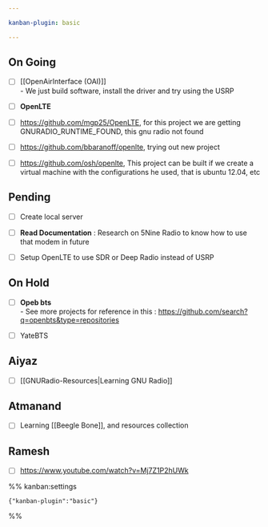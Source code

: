 ```yaml
---

kanban-plugin: basic

---
```


## On Going

- [ ] [[OpenAirInterface (OAI)]]<br>- We just build software, install the driver and try using the USRP
- [ ] **OpenLTE**
- [ ] https://github.com/mgp25/OpenLTE, for this project we are getting GNURADIO_RUNTIME_FOUND, this gnu radio not found
- [ ] https://github.com/bbaranoff/openlte, trying out new project
- [ ] https://github.com/osh/openlte, This project can be built if we create a virtual machine with the configurations he used, that is ubuntu 12.04, etc


## Pending

- [ ] Create local server
- [ ] **Read Documentation** : Research on 5Nine Radio to know how to use that modem in future
- [ ] Setup OpenLTE to use SDR or Deep Radio instead of USRP


## On Hold

- [ ] **Opeb bts**<br>- See more projects for reference in this : https://github.com/search?q=openbts&type=repositories
- [ ] YateBTS


## Aiyaz

- [ ] [[GNURadio-Resources|Learning GNU Radio]]


## Atmanand

- [ ] Learning [[Beegle Bone]], and resources collection


## Ramesh

- [ ] https://www.youtube.com/watch?v=Mj7Z1P2hUWk




%% kanban:settings
```
{"kanban-plugin":"basic"}
```
%%